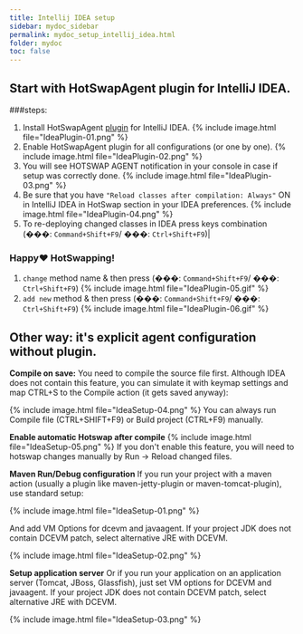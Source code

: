```yaml
---
title: Intellij IDEA setup
sidebar: mydoc_sidebar
permalink: mydoc_setup_intellij_idea.html
folder: mydoc
toc: false
---
```

## Start with HotSwapAgent plugin for IntelliJ IDEA.
###steps:
1. Install HotSwapAgent [plugin](https://plugins.jetbrains.com/plugin/9552-hotswapagent) for IntelliJ IDEA.  {% include image.html file="IdeaPlugin-01.png" %}
2. Enable HotSwapAgent plugin for all configurations (or one by one).  {% include image.html file="IdeaPlugin-02.png" %}
3. You will see HOTSWAP AGENT notification in your console in case if setup was correctly done.  {% include image.html file="IdeaPlugin-03.png" %}
4. Be sure that you have `"Reload classes after compilation: Always"` ON in IntelliJ IDEA in HotSwap section in your IDEA preferences.  {% include image.html file="IdeaPlugin-04.png" %}
5. To re-deploying changed classes in IDEA press keys combination (���: `Command+Shift+F9`/ ���: `Ctrl+Shift+F9`)|

### Happy:heart: HotSwapping!
1. `change` method name & then press (���: `Command+Shift+F9`/ ���: `Ctrl+Shift+F9`) {% include image.html file="IdeaPlugin-05.gif" %}
2. `add new` method & then press (���: `Command+Shift+F9`/ ���: `Ctrl+Shift+F9`) {% include image.html file="IdeaPlugin-06.gif" %}



## Other way: it's explicit agent configuration without plugin.

**Compile on save:**
You need to compile the source file first. Although IDEA does not contain this feature, you can simulate it with keymap settings and  map CTRL+S to the Compile action (it gets saved anyway):

{% include image.html file="IdeaSetup-04.png" %}
You can always run Compile file (CTRL+SHIFT+F9) or Build project (CTRL+F9) manually.

**Enable automatic Hotswap after compile**
{% include image.html file="IdeaSetup-05.png" %}
If you don't enable this feature, you will need to hotswap changes manually by Run -> Reload changed files.

**Maven Run/Debug configuration**
If you run your project with a maven action (usually a plugin like maven-jetty-plugin or maven-tomcat-plugin), use standard setup:

{% include image.html file="IdeaSetup-01.png" %}

And add VM Options for dcevm and javaagent.  If your project JDK does not contain DCEVM patch, select alternative JRE with DCEVM.

{% include image.html file="IdeaSetup-02.png" %}

**Setup application server**
Or if you run your application on an application server (Tomcat, JBoss, Glassfish), just set VM options for DCEVM and javaagent. If your project JDK does not contain DCEVM patch, select alternative JRE with DCEVM.

{% include image.html file="IdeaSetup-03.png" %}
